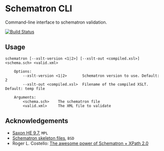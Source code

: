 Schematron CLI
==============
Command-line interface to schematron validation.

[![Build Status](https://travis-ci.org/kba/schematron-cli.svg?branch=master)](https://travis-ci.org/kba/schematron-cli)

## Usage

```
schematron [--xslt-version <1|2>] [--xslt-out <compiled.xsl>] <schema.sch> <valid.xml>

    Options:
        --xslt-version <1|2>       Schematron version to use. Default: 2
        --xslt-out <compiled.xsl>  Filename of the compiled XSLT. Default: temp file

    Arguments:
        <schema.sch>    The schematron file
        <valid.xml>     The XML file to validate
```

## Acknowledgements

* [Saxon HE 9.7](http://saxon.sourceforge.net/#F9.7HE), `MPL`
* [Schematron skeleton files](http://schematron.com), `BSD`
* Roger L. Costello: [The awesome power of Schematron + XPath 2.0](http://www.xfront.com/awesome-power-of-schematron-plus-xpath2/)
